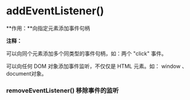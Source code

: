 # addEventListener()

**作用：**向指定元素添加事件句柄

**注释：**

可以向同个元素添加多个同类型的事件句柄，如：两个 "click" 事件。

可以向任何 DOM 对象添加事件监听，不仅仅是 HTML 元素。如： window 、document对象。

###  removeEventListener() 移除事件的监听



